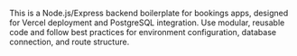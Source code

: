 <!-- Use this file to provide workspace-specific custom instructions to Copilot. For more details, visit https://code.visualstudio.com/docs/copilot/copilot-customization#_use-a-githubcopilotinstructionsmd-file -->

This is a Node.js/Express backend boilerplate for bookings apps, designed for Vercel deployment and PostgreSQL integration. Use modular, reusable code and follow best practices for environment configuration, database connection, and route structure.
